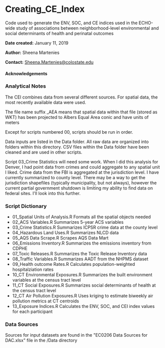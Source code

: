# Creating_CE_Index
Code used to generate the ENV, SOC, and CE indices used in the ECHO-wide study of associations between neighborhood-level environmental and social determinants of health and perinatal outcomes

**Date created:** January 11, 2019

**Author:** Sheena Martenies

**Contact:** Sheena.Martenies@colostate.edu

#### Acknowledgements

### Analytical Notes
The CEI combines data from several different sources. 
For spatial data, the most recently available data were used.

The file name suffix _AEA means that spatial data within that file (stored as WKT) has been projected to Albers Equal Area conic and have units of meters

Except for scripts numbered 00, scripts should be run in order.

Data inputs are listed in the Data folder. All raw data are organized into folders within this directory. CSV files within the Data folder have been cleaned and are used in other scripts. 

Script 03_Crime Statistics will need some work. When I did this analysis for Denver, I had point data from crimes and could aggregate to any spatial unit I liked. Crime data from the FBI is aggregated at the jurisdiction level. I have currently summarized to county level. There may be a way to get the jurisdiction shapefiles (typically municipality, but not always), however the current partial government shutdown is limiting my ability to find data on federal sites. I'll look into this further.


### Script Dictionary

- 01_Spatial Units of Analysis.R    Formats all the spatial objects needed
- 02_ACS Variables.R                Summarizes 5-year ACS variables
- 03_Crime Statistics.R             Summarizes ICPSR crime data at the county level
- 04_Hazardous Land Uses.R          Summarizes NLCD data
- 05_AQS Data Scrape.R              Scrapes AQS Data Mart
- 06_Emissions Inventory.R          Summarizes the emissions inventory from CDPHE
- 07_Toxic Releases.R               Summarizes the Toxic Release Inventory data
- 08_Traffic Variables.R            Summarizes AADT from the NHPMS dataset
- 09_Health outcome Rates.R         Calculates population-weighted hospitalziation rates
- 10_CT Environmental Exposures.R   Summarizes the built environment variables at the census tract level
- 11_CT Social Exposures.R          Summarizes social determinants of health at the census tract level
- 12_CT Air Pollution Exposures.R   Uses kriging to estimate biweekly air pollution metrics at CT centroids
- 13_Exposure Indices.R             Calculates the ENV, SOC, and CEI index values for each participant


### Data Sources
Sources for input datasets are found in the "EC0206 Data Sources for DAC.xlsx" file in the /Data directory
